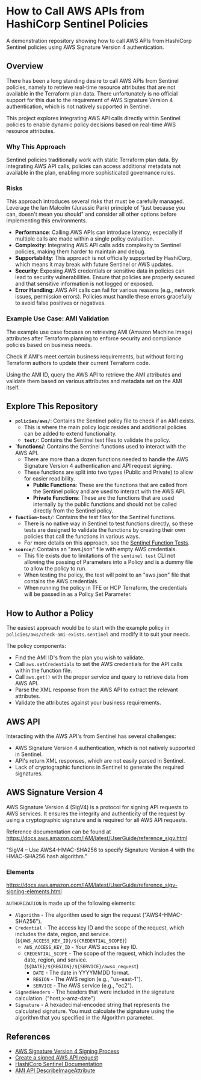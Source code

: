 # How to Call AWS APIs from HashiCorp Sentinel Policies

A demonstration repository showing how to call AWS APIs from HashiCorp Sentinel policies using AWS Signature Version 4 authentication.

## Overview

There has been a long standing desire to call AWS APIs from Sentinel policies, namely to retrieve real-time resource attributes that are not available in the Terraform plan data. There unfortunately is no official support for this due to the requirement of AWS Signature Version 4 authentication, which is not natively supported in Sentinel.

This project explores integrating AWS API calls directly within Sentinel policies to enable dynamic policy decisions based on real-time AWS resource attributes.

### Why This Approach

Sentinel policies traditionally work with static Terraform plan data. By integrating AWS API calls, policies can access additional metadata not available in the plan, enabling more sophisticated governance rules.

### Risks

This approach introduces several risks that must be carefully managed. Leverage the Ian Malcolm (Jurassic Park) principle of "just because you can, doesn't mean you should" and consider all other options before implementing this environments.

- **Performance**: Calling AWS APIs can introduce latency, especially if multiple calls are made within a single policy evaluation.
- **Complexity**: Integrating AWS API calls adds complexity to Sentinel policies, making them harder to maintain and debug.
- **Supportability**: This approach is not officially supported by HashiCorp, which means it may break with future Sentinel or AWS updates.
- **Security**: Exposing AWS credentials or sensitive data in policies can lead to security vulnerabilities. Ensure that policies are properly secured and that sensitive information is not logged or exposed.
- **Error Handling**: AWS API calls can fail for various reasons (e.g., network issues, permission errors). Policies must handle these errors gracefully to avoid false positives or negatives.

### Example Use Case: AMI Validation

The example use case focuses on retrieving AMI (Amazon Machine Image) attributes after Terraform planning to enforce security and compliance policies based on business needs.

Check if AMI's meet certain business requirements, but without forcing Terraform authors to update their current Terraform code.

Using the AMI ID, query the AWS API to retrieve the AMI attributes and validate them based on various attributes and metadata set on the AMI itself.

## Explore This Repository

- **`policies/aws/`**: Contains the Sentinel policy file to check if an AMI exists.
  - This is where the main policy logic resides and additional policies can be added to extend functionality.
  - **`test/`**: Contains the Sentinel test files to validate the policy.
- **`functions/**: Contains the Sentinel functions used to interact with the AWS API.
  - There are more than a dozen functions needed to handle the AWS Signature Version 4 authentication and API request signing.
  - These functions are split into two types (Public and Private) to allow for easier readibility.
    - **Public Functions**: These are the functions that are called from the Sentinel policy and are used to interact with the AWS API.
    - **Private Functions**: These are the functions that are used internally by the public functions and should not be called directly from the Sentinel policy.
- **`function-test/`**: Contains the test files for the Sentinel functions.
  - There is no native way in Sentinel to test functions directly, so these tests are designed to validate the functions by creating their own policies that call the functions in various ways.
  - For more details on this approach, see the [Sentinel Function Tests](function-tests/README.md).
- **`source/`**: Contains an "aws.json" file with empty AWS credentials.
  - This file exists due to limitations of the `sentinel test` CLI not allowing the passing of Parameters into a Policy and is a dummy file to allow the policy to run.
  - When testing the policy, the test will point to an "aws.json" file that contains the AWS credentials.
  - When running the policy in TFE or HCP Terraform, the credentials will be passed in as a Policy Set Parameter.

## How to Author a Policy

The easiest approach would be to start with the example policy in `policies/aws/check-ami-exists.sentinel` and modify it to suit your needs.

The policy components:

- Find the AMI ID's from the plan you wish to validate.
- Call `aws.setCredentials` to set the AWS credentials for the API calls within the function file.
- Call `aws.get()` with the proper service and query to retrieve data from AWS API.
- Parse the XML response from the AWS API to extract the relevant attributes.
- Validate the attributes against your business requirements.

## AWS API

Interacting with the AWS API's from Sentinel has several challenges:

- AWS Signature Version 4 authentication, which is not natively supported in Sentinel.
- API's return XML responses, which are not easily parsed in Sentinel.
- Lack of cryptographic functions in Sentinel to generate the required signatures.

## AWS Signature Version 4

AWS Signature Version 4 (SigV4) is a protocol for signing API requests to AWS services. It ensures the integrity and authenticity of the request by using a cryptographic signature and is required for all AWS API requests.

Reference documentation can be found at https://docs.aws.amazon.com/IAM/latest/UserGuide/reference_sigv.html

"SigV4 – Use AWS4-HMAC-SHA256 to specify Signature Version 4 with the HMAC-SHA256 hash algorithm."

### Elements

https://docs.aws.amazon.com/IAM/latest/UserGuide/reference_sigv-signing-elements.html

`AUTHORIZATION` is made up of the following elements:

- `Algorithm` - The algorithm used to sign the request ("AWS4-HMAC-SHA256").
- `Credential` - The access key ID and the scope of the request, which includes the     date, region, and service. (`${AWS_ACCESS_KEY_ID}/${CREDENTIAL_SCOPE}`)
  - `AWS_ACCESS_KEY_ID` - Your AWS access key ID.
  - `CREDENTIAL_SCOPE` - The scope of the request, which includes the date, region, and service. (`${DATE}/${REGION}/${SERVICE}/aws4_request`)
    - `DATE` - The date in YYYYMMDD format.
    - `REGION` - The AWS region (e.g., "us-east-1").
    - `SERVICE` - The AWS service (e.g., "ec2").
- `SignedHeaders` - The headers that were included in the signature calculation. ("host;x-amz-date")
- `Signature` - A hexadecimal-encoded string that represents the calculated signature. You must calculate the signature using the algorithm that you specified in the Algorithm parameter.


## References

- [AWS Signature Version 4 Signing Process](https://docs.aws.amazon.com/IAM/latest/UserGuide/reference_sigv.html)
- [Create a signed AWS API request](https://docs.aws.amazon.com/general/latest/gr/sigv4_signing.html)
- [HashiCorp Sentinel Documentation](https://developer.hashicorp.com/sentinel/docs)
- [AMI API DescribeImageAttribute](https://docs.aws.amazon.com/AWSEC2/latest/APIReference/API_DescribeImageAttribute.html)
